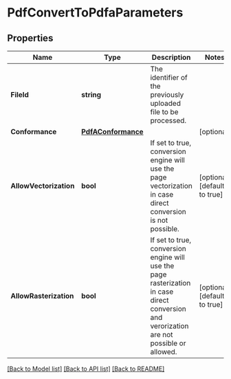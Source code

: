 # PdfConvertToPdfaParameters

## Properties

Name | Type | Description | Notes
------------ | ------------- | ------------- | -------------
**FileId** | **string** | The identifier of the previously uploaded file to be processed. | 
**Conformance** | [**PdfAConformance**](PdfAConformance.md) |  | [optional] 
**AllowVectorization** | **bool** | If set to true, conversion engine will use the page vectorization in case direct conversion is not possible. | [optional] [default to true]
**AllowRasterization** | **bool** | If set to true, conversion engine will use the page rasterization in case direct conversion and verorization are not possible or allowed. | [optional] [default to true]

[[Back to Model list]](../README.md#documentation-for-models) [[Back to API list]](../README.md#documentation-for-api-endpoints) [[Back to README]](../README.md)


